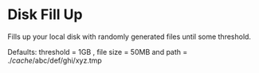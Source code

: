 Disk Fill Up
============


Fills up your local disk with randomly generated files until some threshold.

Defaults: threshold = 1GB , file size = 50MB and path = ./_cache_/abc/def/ghi/xyz.tmp

